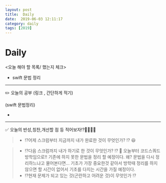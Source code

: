 ```yaml
---
layout: post
title:  Daily
date:  2019-06-03 12:11:17
category: daily
tags: [2019]
---
```


# Daily

<오늘 해야 할 목록/ 했는지 체크>
- swift 문법 정리

------

✏️ 오늘의 공부 (링크 , 간단하게 적기)

(swift 문법정리)

-

------

✅ 오늘의 반성,칭찬,개선할 점 등 적어보자⁉️🤔🤫😰😆

> - ⁉️어제 스크럼부터 지금까지 내가 완료한 것이 무엇인가? ⁉️ 😆

> - ️️️️⁉️다음 스크럼까지 내가 하기로 한 것이 무엇인가? ⁉️ 🤔
>   오늘부터 코드스쿼드 방학임으로!! 기존에 하지 못한 문법을 정리 할 예정이다. 
> 왜? 문법을 다시 정리하느냐고 물어본다면... 기초가 가장 중요한것 같아서 방학때 정리를 하지 않으면 할 시간이 없어서 기초를 다지는 시간을 가질 예정이다.
> - ⁉️현재 문제가 되고 있는 것(곤란하고 어려운 것)이 무엇인가 ⁉️
>   